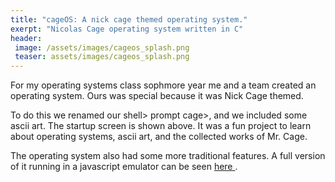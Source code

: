 ```yaml
---
title: "cageOS: A nick cage themed operating system." 
exerpt: "Nicolas Cage operating system written in C"  
header:
 image: /assets/images/cageos_splash.png
 teaser: assets/images/cageos_splash.png
---
```


For my operating systems class sophmore year me and a team created an operating system. Ours was special because it was Nick Cage themed. 

To do this we renamed our shell> prompt cage>, and we included some ascii art. The startup screen is shown above. It was a fun project to learn about operating systems, ascii art, and the collected works of Mr. Cage.  

The operating system also had some more traditional features. A full version of it running in a javascript emulator can be seen <a href="{{ site.baseurl }}/cageOS"> here </a>. 